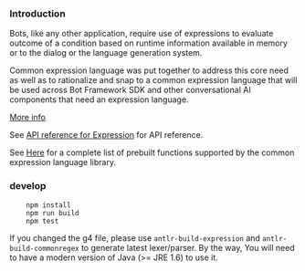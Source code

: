 ### Introduction
Bots, like any other application, require use of expressions to evaluate outcome of a condition based on runtime information available in memory or to the dialog or the language generation system.

Common expression language was put together to address this core need as well as to rationalize and snap to a common expression language that will be used across Bot Framework SDK and other conversational AI components that need an expression language.

[More info](https://docs.microsoft.com/en-us/azure/bot-service/bot-builder-concept-adaptive-expressions?view=azure-bot-service-4.0)

See [API reference for Expression](https://docs.microsoft.com/en-us/azure/bot-service/adaptive-expressions/adaptive-expressions-api-reference?view=azure-bot-service-4.0) for API reference.

See [Here](https://docs.microsoft.com/en-us/azure/bot-service/adaptive-expressions/adaptive-expressions-prebuilt-functions?view=azure-bot-service-4.0) for a complete list of prebuilt functions supported by the common expression language library.

### develop
```
    npm install
    npm run build
    npm test
```

If you changed the g4 file, please use `antlr-build-expression` and `antlr-build-commonregex` to generate latest lexer/parser. By the way, You will need to have a modern version of Java (>= JRE 1.6) to use it.
